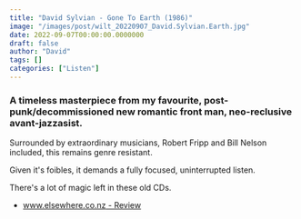 ```yaml
---
title: "David Sylvian - Gone To Earth (1986)"
image: "/images/post/wilt_20220907_David.Sylvian.Earth.jpg"
date: 2022-09-07T00:00:00.0000000
draft: false
author: "David"
tags: []
categories: ["Listen"]
---
```

### A timeless masterpiece from my favourite, post-punk/decommissioned new romantic front man, neo-reclusive avant-jazzasist.

 Surrounded by extraordinary musicians, Robert Fripp and Bill Nelson included, this remains genre resistant.

 Given it's foibles, it demands a fully focused, uninterrupted listen. 

 There's a lot of magic left in these old CDs. 

-  [www.elsewhere.co.nz - Review](https://www.elsewhere.co.nz/essentialelsewhere/2760/david-sylvian-gone-to-earth-1986/)